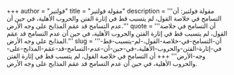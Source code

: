 +++
author = "فولتير"
title = "مقولة فولتير"
description = '''مقولة فولتير: أن التسامح في خلاصة القول، لم يتسبب قط في إثارة الفتن والحروب الأهلية، في حين أن عدم التسامح قد عمَم المذابح على وجه الأرض.'''
quote = '''أن التسامح في خلاصة القول، لم يتسبب قط في إثارة الفتن والحروب الأهلية، في حين أن عدم التسامح قد عمَم المذابح على وجه الأرض.'''
slug = '''أن-التسامح-في-خلاصة-القول،-لم-يتسبب-قط-في-إثارة-الفتن-والحروب-الأهلية،-في-حين-أن-عدم-التسامح-قد-عمَم-المذابح-على-وجه-الأرض'''
+++
أن التسامح في خلاصة القول، لم يتسبب قط في إثارة الفتن والحروب الأهلية، في حين أن عدم التسامح قد عمَم المذابح على وجه الأرض.
